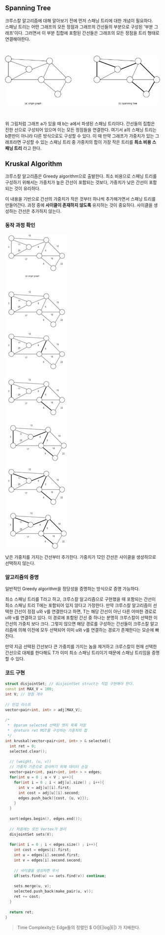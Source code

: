 ## Spanning Tree  

크루스칼 알고리즘에 대해 알아보기 전에 먼저 스패닝 트리에 대한 개념이 필요하다.  
스패닝 트리는 어떤 그래프의 모든 정점과 그래프의 간선들의 부분으로 구성된 '부분 그래프'이다. 
그러면서 이 부분 집합에 포함된 간선들은 그래프의 모든 정점을 트리 형태로 연결해야한다.

<br/>

![spanning_tree](/images/spanning_tree.png)

<br/>

위 그림처럼 그래프 a가 있을 때 b는 a에서 파생된 스패닝 트리이다. 
간선들의 집합은 진한 선으로 구성되어 있으며 이는 모든 정점들을 연결한다. 
여기서 a의 스패닝 트리는 b뿐만이 아니라 다른 방식으로도 구성할 수 있다. 
이 때 만약 그래프가 가중치가 있는 그래프라면 구성할 수 있는 스패닝 트리 중 
가중치의 합이 가장 작은 트리를 **최소 비용 스패닝 트리** 라고 한다.

## Kruskal Algorithm  

크루스칼 알고리즘은 Greedy algorithm으로 출발한다. 
최소 비용으로 스패닝 트리를 구성하기 위해서는 
가중치가 높은 간선이 포함되는 것보다, 가중치가 낮은 간선이 포함되는 것이 유리하다.  

이 내용을 기반으로 간선의 가중치가 작은 것부터 하나씩 추가해가면서 스패닝 트리를 만들어간다. 
과정 중에 **사이클이 존재하지 않도록** 유지하는 것이 중요하다. 사이클을 생성하는 간선은 추가하지 않는다.

### 동작 과정 확인 

![minimum_spanning_tree_kruskal](/images/minimum_spanning_tree_kruskal.png)

낮은 가중치를 가지는 간선부터 추가한다. 가중치가 12인 간선은 사이클을 생성하므로 선택하지 않는다.

### 알고리즘의 증명  

일반적인 Greedy algorithm을 정당성을 증명하는 방식으로 증명 가능하다. 

최소 스패닝 트리를 T라고 하고, 크루스칼 알고리즘으로 구현했을 때 포함되는 간선이 최소 스패닝 트리 T에는 포함되어 있지 않다고 가정한다. 
만약 크루스칼 알고리즘이 선택한 간선이 정점 u와 v를 연결한다고 하면, T는 해당 간선이 아닌 다른 어떠한 경로로 u와 v를 연결하고 있다. 
이 경로에 포함된 간선 중 하나는 분명히 크루스칼이 선택한 이 간선의 가중치 보다 크다. 
그렇지 않으면 해당 경로를 구성하는 간선들이 크루스칼 알고리즘에 의해 이전에 모두 선택되어 이미 u와 v를 연결하는 경로가 존재한다는 모순에 빠진다.  

만약 지금 선택된 간선보다 큰 가중치를 가지는 놈을 제거하고 크루스칼이 현재 선택한 간선으로 대체를 한다해도 T가 이미 최소 스패닝 트리이기 때문에 스패닝 트리임을 증명할 수 있다. 

### 코드 구현  

``` cpp
struct disjointSet; // disjointSet struct는 직접 구현해야 한다.
const int MAX_V = 100;
int V; // 정점 개수

// 인접 리스트
vector<pair<int, int> > adj[MAX_V];

/*
 *  @param selected 선택된 엣지 목록 저장
 *  @return ret MST를 구성하는 가중치의 합
 */
int kruskal(vector<pair<int, int> > & selected){
  int ret = 0;
  selected.clear();

  // (weight, (u, v))
  // 가중치 기준으로 검사하기 위해 데이터 손질
  vector<pair<int, pair<int, int> > > edges;
  for(int u = 0 ; u < V ; u++){
    for(int i = 0 ; i < adj[u].size() ; i++){
      int v = adj[u][i].first;
      int cost = adj[u][i].second;
      edges.push_back({cost, {u, v}});
    }
  }

  sort(edges.begin(), edges.end());

  // 처음에는 모든 Vertex가 분리
  disjointSet sets(V);

  for(int i = 0 ; i < edges.size() ; i++){
    int cost = edges[i].first;
    int u = edges[i].second.first;
    int v = edges[i].second.second;

    // 사이클을 생성하면 무시
    if(sets.find(u) == sets.find(v)) continue;

    sets.merge(u, v);
    selected.push_back(make_pair(u, v));
    ret += cost;
  }

  return ret;
}
```

> Time Complexity는 Edge들의 정렬인 $ O(\|E\|log\|E\|) 가 지배한다.